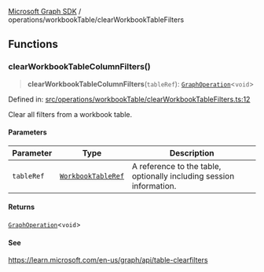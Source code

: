 [Microsoft Graph SDK](../../README.md) / operations/workbookTable/clearWorkbookTableFilters

## Functions

### clearWorkbookTableColumnFilters()

> **clearWorkbookTableColumnFilters**(`tableRef`): [`GraphOperation`](../../GraphOperation.md#graphoperation)\<`void`\>

Defined in: [src/operations/workbookTable/clearWorkbookTableFilters.ts:12](https://github.com/Future-Secure-AI/microsoft-graph/blob/main/src/operations/workbookTable/clearWorkbookTableFilters.ts#L12)

Clear all filters from a workbook table.

#### Parameters

| Parameter | Type | Description |
| ------ | ------ | ------ |
| `tableRef` | [`WorkbookTableRef`](../../WorkbookTableRef.md#workbooktableref) | A reference to the table, optionally including session information. |

#### Returns

[`GraphOperation`](../../GraphOperation.md#graphoperation)\<`void`\>

#### See

https://learn.microsoft.com/en-us/graph/api/table-clearfilters
